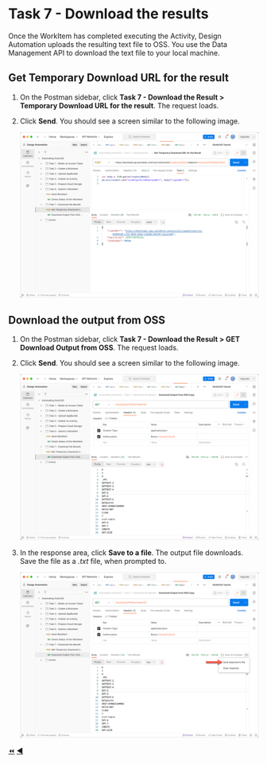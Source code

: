 # Task 7 - Download the results

Once the WorkItem has completed executing the Activity, Design Automation uploads the resulting text file to OSS. You use the Data Management API to download the text file to your local machine.


## Get Temporary Download URL for the result

1. On the Postman sidebar, click **Task 7 - Download the Result > Temporary Download URL for the result**. The request loads.

2. Click **Send**. You should see a screen similar to the following image.

    ![Download URL](../images/task7-download_url.png "Download URL")



## Download the output from OSS

1. On the Postman sidebar, click **Task 7 - Download the Result > GET Download Output from OSS**. The request loads.

2. Click **Send**. You should see a screen similar to the following image.

    ![Download Result](../images/task7-download_step_1.png "Download Result")

3. In the response area, click **Save to a file**. The output file downloads. Save the file as a *.txt* file, when prompted to.

    ![Download Result](../images/task7-download_step_2.png "Download Result")

[:rewind:](../readme.md "readme.md") [:arrow_backward:](task-6.md "Previous task")
